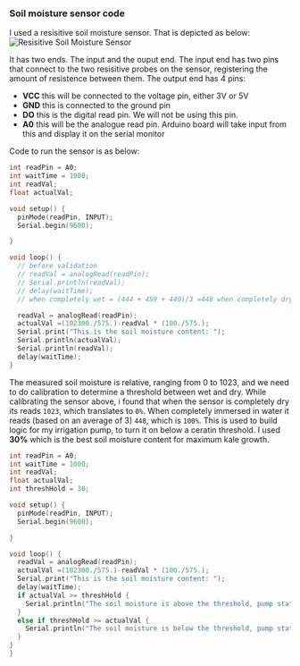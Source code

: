 ### Soil moisture sensor code

I used a resisitive soil moisture sensor. That is depicted as below:
![Resisitive Soil Moisture Sensor](dht11_sensor.png)

It has two ends. The input and the ouput end. The input end has two pins that connect to the two resisitive probes on the sensor, registering the amount of resistence between them. The output end has 4 pins:

+ **VCC** this will be connected to the voltage pin, either 3V or 5V
+ **GND** this is connected to the ground pin
+ **DO** this is the digital read pin. We will not be using this pin.
+ **A0** this will be the analogue read pin. Arduino board will take input from this and display it on the serial monitor


Code to run the sensor is as below:

```C++
int readPin = A0;
int waitTime = 1000;
int readVal;
float actualVal;

void setup() {
  pinMode(readPin, INPUT);
  Serial.begin(9600);

}

void loop() {
  // before validation
  // readVal = analogRead(readPin);
  // Serial.println(readVal);
  // delay(waitTime);
  // when completely wet = (444 + 459 + 440)/3 =448 when completely dry = 1023 thus x *(100./448)

  readVal = analogRead(readPin);
  actualVal =(102300./575.)-readVal * (100./575.);
  Serial.print("This is the soil moisture content: ");
  Serial.println(actualVal);
  Serial.println(readVal);
  delay(waitTime);
}
```

The measured soil moisture is relative, ranging from 0 to 1023, and we need to do calibration to determine a threshold between wet and dry. While calibrating the sensor above, i found that when the sensor is completely dry its reads `1023`, which translates to `0%`. When completely immersed in water it reads (based on an average of 3) `448`, which is ` 100% `. This is used to build logic for my irrigation pump, to turn it on below a ceratin threshold. I used **30%** which is the best soil moisture content for maximum kale growth.

```C++
int readPin = A0;
int waitTime = 1000;
int readVal;
float actualVal;
int threshHold = 30;

void setup() {
  pinMode(readPin, INPUT);
  Serial.begin(9600);

}

void loop() {
  readVal = analogRead(readPin);
  actualVal =(102300./575.)-readVal * (100./575.);
  Serial.print("This is the soil moisture content: ");
  delay(waitTime);
  if actualVal >= threshHold {
    Serial.println("The soil moisture is above the threshold, pump status is off!")
  }
  else if threshHold >= actualVal {
    Serial.println("The soil moisture is below the threshold, pump status is on")
  }
}
}
```
